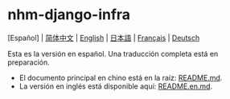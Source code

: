 # nhm-django-infra

[Español] | [简体中文](README.zh.md) | [English](README.en.md) | [日本語](README.ja.md) | [Français](README.fr.md) | [Deutsch](README.de.md)

Esta es la versión en español. Una traducción completa está en preparación.

- El documento principal en chino está en la raíz: [README.md](../README.md).
- La versión en inglés está disponible aquí: [README.en.md](README.en.md).
